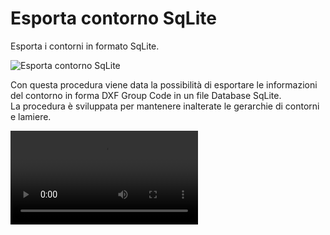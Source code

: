 # Esporta contorno SqLite

Esporta i contorni in formato SqLite.

![Esporta contorno SqLite](/import-export/esporta-contorno-sqlite.png)

Con questa procedura viene data la possibilità di esportare le informazioni del contorno in forma DXF Group Code in un file Database SqLite.<br />
La procedura è sviluppata per mantenere inalterate le gerarchie di contorni e lamiere.

<video controls>
    <source src="/import-export/esporta-contorno-sqlite.mp4" type="video/mp4">
</video>
